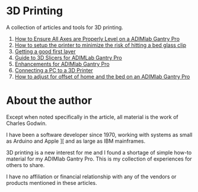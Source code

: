 # 3D Printing

A collection of articles and tools for 3D printing.

1. [How to Ensure All Axes are Properly Level on a ADIMlab Gantry Pro](Adimlab_laymans_guide_to_Gantry_pro.md)
2. [How to setup the printer to minimize the risk of hitting a bed glass clip](Adimlab_miss_the_clip.md)
3. [Getting a good first layer](getting_a_good_first_layer.md)
4. [Guide to 3D Slicers for ADIMLab Gantry Pro](beginners_guide_to_slicers.md)
5. [Enhancements for ADIMlab Gantry Pro](Adimlab_enhancements_for_Gantry_Pro.md)
6. [Connecting a PC to a 3D Printer](connecting_pc_to_3dprinter.md)
7. [How to adjust for offset of home and the bed on an ADIMlab Gantry Pro](Adimlab_bed_offset.md)
   
# About the author

Except when noted specifically in the article, all material is the work of Charles Godwin.

I have been a software developer since 1970, working with systems as small as Arduino and Apple ][ and as large as IBM mainframes.

3D printing is a new interest for me and I found a shortage of simple how-to material for my ADIMlab Gantry Pro. This is my collection of experiences for others to share.

I have no affiliation or financial relationship with any of the vendors or products mentioned in these articles.
